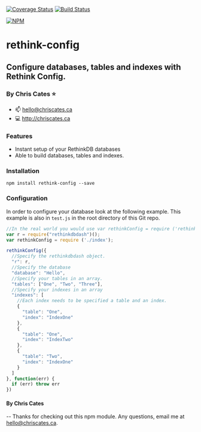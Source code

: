 [![Coverage Status](https://coveralls.io/repos/github/ChrisCates/rethink-config/badge.svg?branch=master)](https://coveralls.io/github/ChrisCates/rethink-config?branch=master)
[![Build Status](https://travis-ci.org/ChrisCates/rethink-config.svg?branch=master)](https://travis-ci.org/ChrisCates/rethink-config)

[![NPM](https://nodei.co/npm/rethink-config.png)](https://nodei.co/npm/rethink-config/)

# rethink-config
## Configure databases, tables and indexes with Rethink Config.
### By Chris Cates :star:
- :mailbox: hello@chriscates.ca
- :computer: http://chriscates.ca

### Features
- Instant setup of your RethinkDB databases
- Able to build databases, tables and indexes.

### Installation
`npm install rethink-config --save`

### Configuration
In order to configure your database look at the following example. This example is also in `test.js` in the root directory of this Git repo.

```javascript
//In the real world you would use var rethinkConfig = require ('rethink-config');
var r = require("rethinkdbdash")();
var rethinkConfig = require ('./index');

rethinkConfig({
  //Specify the rethinkdbdash object.
  "r": r,
  //Specify the database
  "database": "Hello",
  //Specify your tables in an array.
  "tables": ["One", "Two", "Three"],
  //Specify your indexes in an array
  "indexes": [
    //Each index needs to be specified a table and an index.
    {
      "table": "One",
      "index": "IndexOne"
    },
    {
      "table": "One",
      "index": "IndexTwo"
    },
    {
      "table": "Two",
      "index": "IndexOne"
    }
  ]
}, function(err) {
  if (err) throw err
})
```


#### By Chris Cates
-- Thanks for checking out this npm module. Any questions, email me at hello@chriscates.ca.

